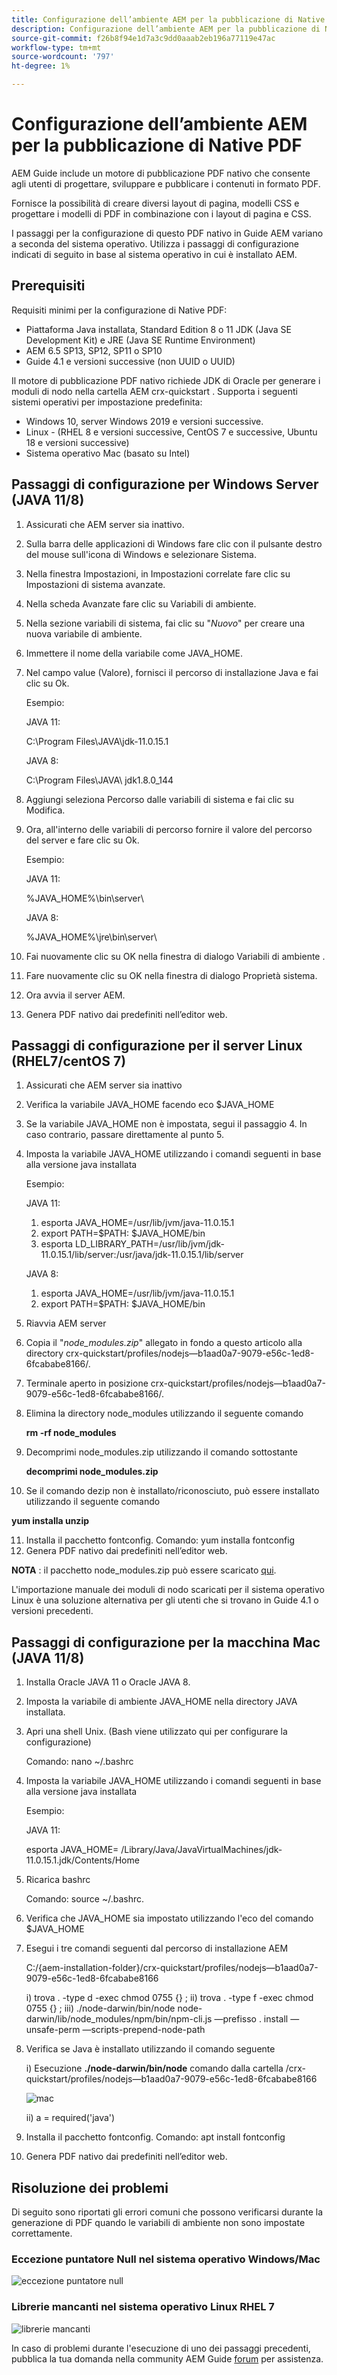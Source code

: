 ```yaml
---
title: Configurazione dell’ambiente AEM per la pubblicazione di Native PDF
description: Configurazione dell’ambiente AEM per la pubblicazione di Native PDF
source-git-commit: f26b8f94e1d7a3c9dd0aaab2eb196a77119e47ac
workflow-type: tm+mt
source-wordcount: '797'
ht-degree: 1%

---
```



# Configurazione dell’ambiente AEM per la pubblicazione di Native PDF

AEM Guide include un motore di pubblicazione PDF nativo che consente agli utenti di progettare, sviluppare e pubblicare i contenuti in formato PDF.

Fornisce la possibilità di creare diversi layout di pagina, modelli CSS e progettare i modelli di PDF in combinazione con i layout di pagina e CSS.

I passaggi per la configurazione di questo PDF nativo in Guide AEM variano a seconda del sistema operativo. Utilizza i passaggi di configurazione indicati di seguito in base al sistema operativo in cui è installato AEM.

## Prerequisiti

Requisiti minimi per la configurazione di Native PDF:

- Piattaforma Java installata, Standard Edition 8 o 11 JDK (Java SE Development Kit) e JRE (Java SE Runtime Environment)
- AEM 6.5 SP13, SP12, SP11 o SP10
- Guide 4.1 e versioni successive (non UUID o UUID)

Il motore di pubblicazione PDF nativo richiede JDK di Oracle per generare i moduli di nodo nella cartella AEM crx-quickstart . Supporta i seguenti sistemi operativi per impostazione predefinita:

- Windows 10, server Windows 2019 e versioni successive.
- Linux - (RHEL 8 e versioni successive, CentOS 7 e successive, Ubuntu 18 e versioni successive)
- Sistema operativo Mac (basato su Intel)

## Passaggi di configurazione per Windows Server (JAVA 11/8)

1. Assicurati che AEM server sia inattivo.
2. Sulla barra delle applicazioni di Windows fare clic con il pulsante destro del mouse sull&#39;icona di Windows e selezionare Sistema.
3. Nella finestra Impostazioni, in Impostazioni correlate fare clic su Impostazioni di sistema avanzate.
4. Nella scheda Avanzate fare clic su Variabili di ambiente.
5. Nella sezione variabili di sistema, fai clic su &quot;_Nuovo_&quot; per creare una nuova variabile di ambiente.
6. Immettere il nome della variabile come JAVA_HOME.
7. Nel campo value (Valore), fornisci il percorso di installazione Java e fai clic su Ok.

   Esempio:

   JAVA 11:

   C:\Program Files\JAVA\jdk-11.0.15.1

   JAVA 8:

   C:\Program Files\JAVA\ jdk1.8.0_144

8. Aggiungi seleziona Percorso dalle variabili di sistema e fai clic su Modifica.

9. Ora, all&#39;interno delle variabili di percorso fornire il valore del percorso del server e fare clic su Ok.

   Esempio:

   JAVA 11:

   %JAVA_HOME%\bin\server\

   JAVA 8:

   %JAVA_HOME%\jre\bin\server\

10. Fai nuovamente clic su OK nella finestra di dialogo Variabili di ambiente .
11. Fare nuovamente clic su OK nella finestra di dialogo Proprietà sistema.
12. Ora avvia il server AEM.
13. Genera PDF nativo dai predefiniti nell’editor web.

## Passaggi di configurazione per il server Linux (RHEL7/centOS 7)

1. Assicurati che AEM server sia inattivo
2. Verifica la variabile JAVA_HOME facendo eco $JAVA_HOME
3. Se la variabile JAVA_HOME non è impostata, segui il passaggio 4. In caso contrario, passare direttamente al punto 5.
4. Imposta la variabile JAVA_HOME utilizzando i comandi seguenti in base alla versione java installata

   Esempio:

   JAVA 11:

   1. esporta JAVA\_HOME=/usr/lib/jvm/java-11.0.15.1
   2. export PATH=$PATH: $JAVA\_HOME/bin
   3. esporta LD\_LIBRARY\_PATH=/usr/lib/jvm/jdk-11.0.15.1/lib/server:/usr/java/jdk-11.0.15.1/lib/server

   JAVA 8:

   1. esporta JAVA\_HOME=/usr/lib/jvm/java-11.0.15.1
   2. export PATH=$PATH: $JAVA\_HOME/bin


5. Riavvia AEM server
6. Copia il &quot;_node_modules.zip_&quot; allegato in fondo a questo articolo alla directory crx-quickstart/profiles/nodejs—b1aad0a7-9079-e56c-1ed8-6fcababe8166/.
7. Terminale aperto in posizione crx-quickstart/profiles/nodejs—b1aad0a7-9079-e56c-1ed8-6fcababe8166/.
8. Elimina la directory node_modules utilizzando il seguente comando

   **rm -rf node_modules**

9. Decomprimi node_modules.zip utilizzando il comando sottostante

   **decomprimi node_modules.zip**

10. Se il comando dezip non è installato/riconosciuto, può essere installato utilizzando il seguente comando

   **yum installa unzip**

11. Installa il pacchetto fontconfig.
Comando: yum installa fontconfig
12. Genera PDF nativo dai predefiniti nell’editor web.

**NOTA** : il pacchetto node_modules.zip può essere scaricato [qui](https://acrobat.adobe.com/link/track?uri=urn:aaid:scds:US:295d8f03-41e1-429b-8465-2761ce3c2fb3).

L&#39;importazione manuale dei moduli di nodo scaricati per il sistema operativo Linux è una soluzione alternativa per gli utenti che si trovano in Guide 4.1 o versioni precedenti.

## Passaggi di configurazione per la macchina Mac (JAVA 11/8)

1. Installa Oracle JAVA 11 o Oracle JAVA 8.
2. Imposta la variabile di ambiente JAVA_HOME nella directory JAVA installata.
3. Apri una shell Unix.
(Bash viene utilizzato qui per configurare la configurazione)

   Comando: nano ~/.bashrc

4. Imposta la variabile JAVA_HOME utilizzando i comandi seguenti in base alla versione java installata

   Esempio:

   JAVA 11:

   esporta JAVA\_HOME= /Library/Java/JavaVirtualMachines/jdk-11.0.15.1.jdk/Contents/Home

5. Ricarica bashrc

   Comando: source ~/.bashrc.

6. Verifica che JAVA_HOME sia impostato utilizzando l&#39;eco del comando $JAVA_HOME

7. Esegui i tre comandi seguenti dal percorso di installazione AEM

   C:/{aem-installation-folder}/crx-quickstart/profiles/nodejs—b1aad0a7-9079-e56c-1ed8-6fcababe8166

   i) trova . -type d -exec chmod 0755 {} \; ii) trova . -type f -exec chmod 0755 {} \; iii) ./node-darwin/bin/node node-darwin/lib/node_modules/npm/bin/npm-cli.js —prefisso . install —unsafe-perm —scripts-prepend-node-path

8. Verifica se Java è installato utilizzando il comando seguente

   i) Esecuzione **./node-darwin/bin/node** comando dalla cartella /crx-quickstart/profiles/nodejs—b1aad0a7-9079-e56c-1ed8-6fcababe8166

   ![mac](../assets/publishing/mac.png)

   ii) a = required(&#39;java&#39;)

9. Installa il pacchetto fontconfig.
Comando: apt install fontconfig

10. Genera PDF nativo dai predefiniti nell’editor web.

## Risoluzione dei problemi

Di seguito sono riportati gli errori comuni che possono verificarsi durante la generazione di PDF quando le variabili di ambiente non sono impostate correttamente.

### Eccezione puntatore Null nel sistema operativo Windows/Mac

![eccezione puntatore null](../assets/publishing/null-pointer-exception.png)

### Librerie mancanti nel sistema operativo Linux RHEL 7

![librerie mancanti](../assets/publishing/missing-libraries.png)

In caso di problemi durante l&#39;esecuzione di uno dei passaggi precedenti, pubblica la tua domanda nella community AEM Guide [forum](https://experienceleaguecommunities.adobe.com/t5/experience-manager-guides/ct-p/aem-xml-documentation) per assistenza.
